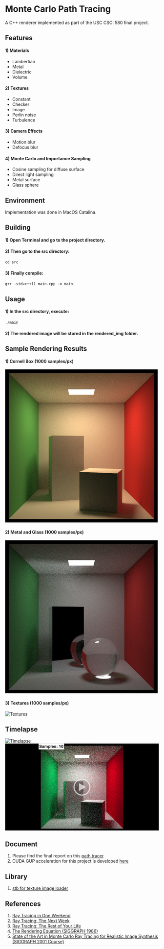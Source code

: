 # Monte Carlo Path Tracing
A C++ renderer implemented as part of the USC CSCI 580 final project. 


## Features
#### 1) Materials
- Lambertian
- Metal
- Dielectric
- Volume

#### 2) Textures
- Constant
- Checker
- Image
- Perlin noise
- Turbulence

#### 3) Camera Effects
- Motion blur
- Defocus blur

#### 4) Monte Carlo and Importance Sampling
- Cosine sampling for diffuse surface
- Direct light sampling
- Metal surface
- Glass sphere


## Environment
Implementation was done in MacOS Catalina.


## Building
#### 1) Open Terminal and go to the project directory.
#### 2) Then go to the src directory:
```
cd src
```
#### 3) Finally compile:
```
g++ -std=c++11 main.cpp -o main
```


## Usage
#### 1) In the src directory, execute:
```
./main
```
#### 2) The rendered image will be stored in the rendered_img folder.


## Sample Rendering Results
#### 1) Cornell Box (1000 samples/px)
![Cornell Box](sample_img/cornell_box.png)
#### 2) Metal and Glass (1000 samples/px)
![Metal and Glass](sample_img/metal_and_glass.png)
#### 3) Textures (1000 samples/px)
![Textures](sample_img/textures.png)


## Timelapse
![Timelapse](https://drive.google.com/file/d/1ln0O2g_BJCROY4y0qXaoYnyTMydOgzsG/view?usp=sharing)
[![Timelapse](sample_img/video_img.png)](https://drive.google.com/file/d/1ln0O2g_BJCROY4y0qXaoYnyTMydOgzsG/view?usp=sharing)

## Document
1) Please find the final report on this [path tracer](http://bit.ly/ymurata-mcpt-report)
2) CUDA GUP acceleration for this project is developed [here](https://github.com/nfnu/Path-Tracing-with-GPU-Acceleration-using-CUDA/tree/master)

## Library
1) [stb for texture image loader](https://github.com/nothings/stb)


## References
1) [Ray Tracing in One Weekend](https://raytracing.github.io/books/RayTracingInOneWeekend.html)
2) [Ray Tracing: The Next Week](https://raytracing.github.io/books/RayTracingTheNextWeek.html)
3) [Ray Tracing: The Rest of Your Life](https://raytracing.github.io/books/RayTracingTheRestOfYourLife.html)
4) [The Rendering Equation (SIGGRAPH 1986)](http://www.cse.chalmers.se/edu/year/2011/course/TDA361/2007/rend_eq.pdf)
5) [State of the Art in Monte Carlo Ray Tracing for Realistic Image Synthesis (SIGGRAPH 2001 Course)](http://cseweb.ucsd.edu/~viscomp/classes/cse274/fa18/readings/course29sig01.pdf)

